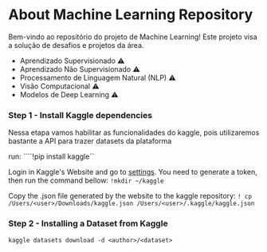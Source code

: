 # About Machine Learning Repository

Bem-vindo ao repositório do projeto de Machine Learning! Este projeto visa a solução de desafios e projetos da área.

- Aprendizado Supervisionado ⚠️
- Aprendizado Não Supervisionado ⚠️
- Processamento de Linguagem Natural (NLP) ⚠️
- Visão Computacional ⚠️
- Modelos de Deep Learning ⚠️ 

### Step 1 - Install Kaggle dependencies

Nessa etapa vamos habilitar as funcionalidades do kaggle, pois utilizaremos bastante a API para trazer datasets da plataforma

run:
````!pip install kaggle``

Login in Kaggle's Website and go to <a href='https://www.kaggle.com/settings'>settings</a>. You need to generate a token, then run the command bellow:
```!mkdir ~/kaggle```

Copy the .json file generated by the website to the kaggle repository:
```! cp /Users/<user>/Downloads/kaggle.json /Users/<user>/.kaggle/kaggle.json```


### Step 2 - Installing a Dataset from Kaggle

```kaggle datasets download -d <author>/<dataset>```